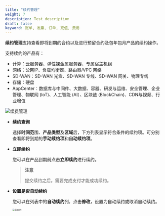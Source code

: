 ```yaml
---
title: "续约管理"
weight: 7
description: Test description
draft: false
keyword: 账单, 发票, 订单, 充值, 费用
---
```


**续约管理**支持查看即将到期的合约以及进行预留合约及包年包月产品的续约操作。

支持续约的产品有：

- 计算：云服务器、弹性裸金属服务器、专属宿主机组
- 网络：公网IP、负载均衡器、路由器/VPC 网络
- SD-WAN：SD-WAN 光盒、SD-WAN 专线、SD-WAN 网关、物理专线
- 存储：硬盘
- AppCenter：数据库与中间件、大数据、容器、研发与运维、安全管理、企业管理、物联网 (IoT)、人工智能 (AI）、区块链 (BlockChain)、CDN与视频、行业增值

![续费管理](../../../_images/continue_order.png)

- **续约查询**

  选择**时间范**围、**产品类型**及**区域**后，下方列表显示符合条件的续约项。可分别查看即将到期的**手动续约项**和**自动续约项**。

- **立即续约**

  您可以在产品到期前点击**立即续约**进行续约。

  > **注意**
  >
  > 提交续约之后，需要完成支付才能成功续约。

- **设置是否自动续约**

  您可以在列表中的**自动续约**列，点击**修改**，设置为自动续约或取消自动续约。

  <img src="../../../_images/auto_renewal.png" alt="自动续约" style="zoom:40%;" />

